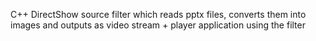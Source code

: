 C++ DirectShow source filter which reads pptx files, converts them into images and outputs as video stream + player application using the filter

